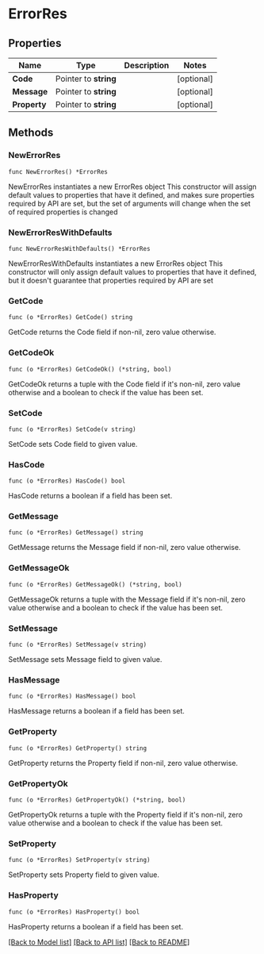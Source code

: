 # ErrorRes

## Properties

Name | Type | Description | Notes
------------ | ------------- | ------------- | -------------
**Code** | Pointer to **string** |  | [optional] 
**Message** | Pointer to **string** |  | [optional] 
**Property** | Pointer to **string** |  | [optional] 

## Methods

### NewErrorRes

`func NewErrorRes() *ErrorRes`

NewErrorRes instantiates a new ErrorRes object
This constructor will assign default values to properties that have it defined,
and makes sure properties required by API are set, but the set of arguments
will change when the set of required properties is changed

### NewErrorResWithDefaults

`func NewErrorResWithDefaults() *ErrorRes`

NewErrorResWithDefaults instantiates a new ErrorRes object
This constructor will only assign default values to properties that have it defined,
but it doesn't guarantee that properties required by API are set

### GetCode

`func (o *ErrorRes) GetCode() string`

GetCode returns the Code field if non-nil, zero value otherwise.

### GetCodeOk

`func (o *ErrorRes) GetCodeOk() (*string, bool)`

GetCodeOk returns a tuple with the Code field if it's non-nil, zero value otherwise
and a boolean to check if the value has been set.

### SetCode

`func (o *ErrorRes) SetCode(v string)`

SetCode sets Code field to given value.

### HasCode

`func (o *ErrorRes) HasCode() bool`

HasCode returns a boolean if a field has been set.

### GetMessage

`func (o *ErrorRes) GetMessage() string`

GetMessage returns the Message field if non-nil, zero value otherwise.

### GetMessageOk

`func (o *ErrorRes) GetMessageOk() (*string, bool)`

GetMessageOk returns a tuple with the Message field if it's non-nil, zero value otherwise
and a boolean to check if the value has been set.

### SetMessage

`func (o *ErrorRes) SetMessage(v string)`

SetMessage sets Message field to given value.

### HasMessage

`func (o *ErrorRes) HasMessage() bool`

HasMessage returns a boolean if a field has been set.

### GetProperty

`func (o *ErrorRes) GetProperty() string`

GetProperty returns the Property field if non-nil, zero value otherwise.

### GetPropertyOk

`func (o *ErrorRes) GetPropertyOk() (*string, bool)`

GetPropertyOk returns a tuple with the Property field if it's non-nil, zero value otherwise
and a boolean to check if the value has been set.

### SetProperty

`func (o *ErrorRes) SetProperty(v string)`

SetProperty sets Property field to given value.

### HasProperty

`func (o *ErrorRes) HasProperty() bool`

HasProperty returns a boolean if a field has been set.


[[Back to Model list]](../README.md#documentation-for-models) [[Back to API list]](../README.md#documentation-for-api-endpoints) [[Back to README]](../README.md)


